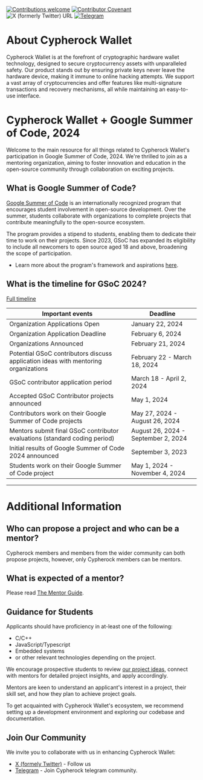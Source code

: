 [![Contributions welcome](https://img.shields.io/badge/contributions-welcome-brightgreen.svg?logo=github)](CONTRIBUTING.md)
[![Contributor Covenant](https://img.shields.io/badge/Contributor%20Covenant-2.1-4baaaa.svg)](code_of_conduct.md)
![X (formerly Twitter) URL](https://img.shields.io/twitter/url?url=https%3A%2F%2Ftwitter.com%2Fcypherockwallet)
[![Telegram](https://img.shields.io/badge/telegram-❤️-252850?style=plastic&logo=telegram)](https://t.me/cypherock)


# About Cypherock Wallet
Cypherock Wallet is at the forefront of cryptographic hardware wallet technology, designed to secure cryptocurrency assets with unparalleled safety. 
Our product stands out by ensuring private keys never leave the hardware device, making it immune to online hacking attempts. We support a vast array of cryptocurrencies and offer features like multi-signature transactions and recovery mechanisms, all while maintaining an easy-to-use interface.

# Cypherock Wallet + Google Summer of Code, 2024
Welcome to the main resource for all things related to Cypherock Wallet's participation in Google Summer of Code, 2024. We're thrilled to join as a mentoring organization, aiming to foster innovation and education in the open-source community through collaboration on exciting projects.

## What is Google Summer of Code?

[Google Summer of Code](https://summerofcode.withgoogle.com/) is an internationally recognized program that encourages student involvement in open-source development. Over the summer, students collaborate with organizations to complete projects that contribute meaningfully to the open-source ecosystem.

The program provides a stipend to students, enabling them to dedicate their time to work on their projects. Since 2023, GSoC has expanded its eligibility to include all newcomers to open source aged 18 and above, broadening the scope of participation.

* Learn more about the program's framework and aspirations [here](https://google.github.io/gsocguides/mentor/).


## What is the timeline for GSoC 2024?
[Full timeline](https://developers.google.com/open-source/gsoc/timeline)

|Important events | Deadline|
| ----- | ----- |
| Organization Applications Open | January 22, 2024|
| Organization Application Deadline | February 6, 2024 |
| Organizations Announced | February 21, 2024 |
| Potential GSoC contributors discuss application ideas with mentoring organizations | February 22 - March 18, 2024 |
| GSoC contributor application period | March 18 - April 2, 2024 |
| Accepted GSoC Contributor projects announced | May 1, 2024 |
| Contributors work on their Google Summer of Code projects | May 27, 2024 - August 26, 2024|
| Mentors submit final GSoC contributor evaluations (standard coding period) | August 26, 2024 - September 2, 2024|
| Initial results of Google Summer of Code 2024 announced | September 3, 2023 |
| Students work on their Google Summer of Code project | May 1, 2024 - November 4, 2024|

---

# Additional Information

## Who can propose a project and who can be a mentor?

Cypherock members and members from the wider community can both propose projects, however, only Cypherock members can be mentors.

## What is expected of a mentor?
Please read [The Mentor Guide](MENTOR-GUIDE.md).

## Guidance for Students

Applicants should have proficiency in at-least one of the following:
* C/C++
* JavaScript/Typescript
* Embedded systems
* or other relevant technologies depending on the project. 

We encourage prospective students to review [our project ideas](https://github.com/Cypherock/cypherock-wallet/gsoc/2024/project-ideas-2024), connect with mentors for detailed project insights, and apply accordingly.

Mentors are keen to understand an applicant's interest in a project, their skill set, and how they plan to achieve project goals.

To get acquainted with Cypherock Wallet's ecosystem, we recommend setting up a development environment and exploring our codebase and documentation.

## Join Our Community
We invite you to collaborate with us in enhancing Cypherock Wallet:
* [X (formely Twitter)](https://twitter.com/cypherockwallet) - Follow us
* [Telegram](https://t.me/cypherock) - Join Cypherock telegram community.

